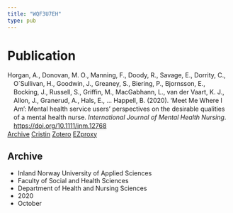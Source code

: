 ```yaml
---
title: "WQF3U7EH"
type: pub
---
```

<h1>Publication</h1>
<article id="csl-bib-container-WQF3U7EH" class="csl-bib-container">
  <div class="csl-bib-body" style="line-height: 1.35; padding-left: 1em; text-indent:-1em;">
  <div class="csl-entry">Horgan, A., Donovan, M. O., Manning, F., Doody, R., Savage, E., Dorrity, C., O&#xB4;Sullivan, H., Goodwin, J., Greaney, S., Biering, P., Bjornsson, E., Bocking, J., Russell, S., Griffin, M., MacGabhann, L., van der Vaart, K. J., Allon, J., Granerud, A., Hals, E., &#x2026; Happell, B. (2020). &#x2018;Meet Me Where I Am&#x2019;: Mental health service users&#x2019; perspectives on the desirable qualities of a mental health nurse. <i>International Journal of Mental Health Nursing</i>. <a href="https://doi.org/10.1111/inm.12768">https://doi.org/10.1111/inm.12768</a></div>
</div>
  <div class="csl-bib-buttons">
    <a href="#taxonomy-article-WQF3U7EH" class="csl-bib-button">Archive</a>
    <a href alt="Cristin URL" class="csl-bib-button">Cristin</a>
    <a href alt="Zotero URL" class="csl-bib-button">Zotero</a>
    <a href="http://ezproxy.inn.no/login?url=https://doi.org/10.1111/inm.12768" class="csl-bib-button">EZproxy</a>
  </div>
  <div id="csl-bib-meta-container-WQF3U7EH"></div>
</article>
<div id="csl-bib-meta-WQF3U7EH" class="csl-bib-meta">
  <article id="taxonomy-article-WQF3U7EH" class="taxonomy-article">
    <h1>Archive</h1>
    <ul>
      <li>Inland Norway University of Applied Sciences</li>
      <li>Faculty of Social and Health Sciences</li>
      <li>Department of Health and Nursing Sciences</li>
      <li>2020</li>
      <li>October</li>
    </ul>
  </article>
</div>
